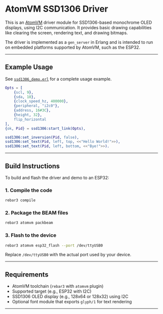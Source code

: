 # AtomVM SSD1306 Driver

This is an [AtomVM](https://atomvm.net) driver module for SSD1306-based monochrome OLED displays, using I2C communication. It provides basic drawing capabilities like clearing the screen, rendering text, and drawing bitmaps.

The driver is implemented as a `gen_server` in Erlang and is intended to run on embedded platforms supported by AtomVM, such as the ESP32.

---

## Example Usage

See [`ssd1306_demo.erl`](./ssd1306_demo.erl) for a complete usage example.

```erlang
Opts = [
    {scl, 9},
    {sda, 10},
    {clock_speed_hz, 400000},
    {peripheral, "i2c0"},
    {address, 16#3C},
    {height, 32},
    flip_horizontal
],
{ok, Pid} = ssd1306:start_link(Opts),

ssd1306:set_inversion(Pid, false),
ssd1306:set_text(Pid, left, top, <<"Hello World!">>),
ssd1306:set_text(Pid, left, bottom, <<"Bye!">>).
```

---

## Build Instructions

To build and flash the driver and demo to an ESP32:

### 1. Compile the code

```bash
rebar3 compile
```

### 2. Package the BEAM files

```bash
rebar3 atomvm packbeam
```

### 3. Flash to the device

```bash
rebar3 atomvm esp32_flash --port /dev/ttyUSB0
```

Replace `/dev/ttyUSB0` with the actual port used by your device.

---

## Requirements

- AtomVM toolchain (`rebar3` with `atomvm` plugin)
- Supported target (e.g., ESP32 with I2C)
- SSD1306 OLED display (e.g., 128x64 or 128x32) using I2C
- Optional font module that exports `glyph/1` for text rendering

---
